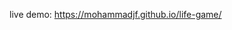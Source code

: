 live demo: <a href="https://mohammadjf.github.io/life-game/">https://mohammadjf.github.io/life-game/</a>  
